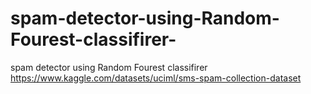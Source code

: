 # spam-detector-using-Random-Fourest-classifirer-
spam detector using Random Fourest classifirer 
https://www.kaggle.com/datasets/uciml/sms-spam-collection-dataset
